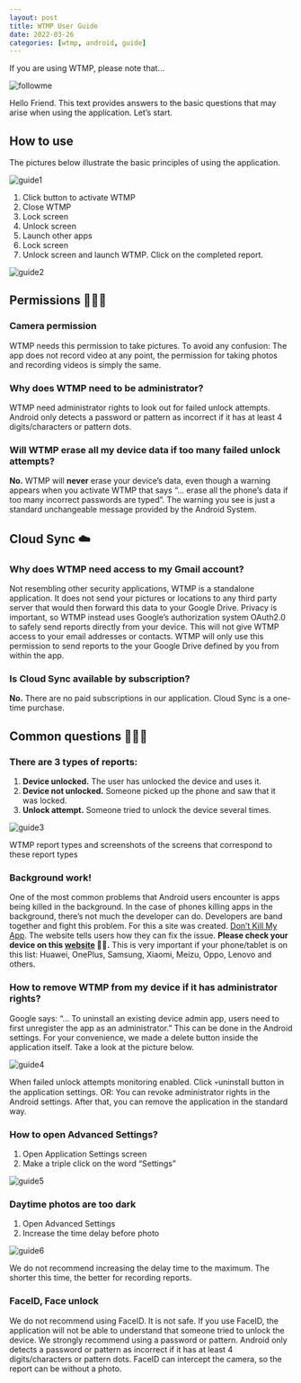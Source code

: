 ```yaml
---
layout: post
title: WTMP User Guide
date: 2022-03-26
categories: [wtmp, android, guide]
---
```


If you are using WTMP, please note that…

![followme](https://raw.githubusercontent.com/mdnghtdv/mdnghtdv.github.io/main/assets/images/userguide.png)

Hello Friend. This text provides answers to the basic questions that may arise when using the application. Let’s start.

## How to use

The pictures below illustrate the basic principles of using the application.

![guide1](https://raw.githubusercontent.com/mdnghtdv/mdnghtdv.github.io/main/assets/images/userguide1.png)

1. Click button to activate WTMP
2. Close WTMP
3. Lock screen
4. Unlock screen
5. Launch other apps
6. Lock screen
7. Unlock screen and launch WTMP. Click on the completed report.

![guide2](https://raw.githubusercontent.com/mdnghtdv/mdnghtdv.github.io/main/assets/images/userguide2.png)

## Permissions 👮🏻‍♂️

### Camera permission

WTMP needs this permission to take pictures. To avoid any confusion: The app does not record video at any point, the permission for taking photos and recording videos is simply the same.

### Why does WTMP need to be administrator?

WTMP need administrator rights to look out for failed unlock attempts. Android only detects a password or pattern as incorrect if it has at least 4 digits/characters or pattern dots.

### Will WTMP erase all my device data if too many failed unlock attempts?

**No.** WTMP will **never** erase your device’s data, even though a warning appears when you activate WTMP that says “… erase all the phone’s data if too many incorrect passwords are typed”. The warning you see is just a standard unchangeable message provided by the Android System.

## Cloud Sync ☁️

### Why does WTMP need access to my Gmail account?

Not resembling other security applications, WTMP is a standalone application. It does not send your pictures or locations to any third party server that would then forward this data to your Google Drive. Privacy is important, so WTMP instead uses Google’s authorization system OAuth2.0 to safely send reports directly from your device. This will not give WTMP access to your email addresses or contacts. WTMP will only use this permission to send reports to the your Google Drive defined by you from within the app.

### Is Cloud Sync available by subscription?

**No.** There are no paid subscriptions in our application. Cloud Sync is a one-time purchase.

## Common questions 👨🏻‍🔧

### There are 3 types of reports:

1. **Device unlocked.** The user has unlocked the device and uses it.
2. **Device not unlocked.** Someone picked up the phone and saw that it was locked.
3. **Unlock attempt.** Someone tried to unlock the device several times.

![guide3](https://raw.githubusercontent.com/mdnghtdv/mdnghtdv.github.io/main/assets/images/userguide3.png)

WTMP report types and screenshots of the screens that correspond to these report types

### Background work!

One of the most common problems that Android users encounter is apps being killed in the background. In the case of phones killing apps in the background, there’s not much the developer can do. Developers are band together and fight this problem. For this a site was created. [Don’t Kill My App](https://dontkillmyapp.com/). The website tells users how they can fix the issue. **Please check your device on this [website](https://dontkillmyapp.com/) 🙏🏼.** This is very important if your phone/tablet is on this list: Huawei, OnePlus, Samsung, Xiaomi, Meizu, Oppo, Lenovo and others.

### How to remove WTMP from my device if it has administrator rights?

Google says: “… To uninstall an existing device admin app, users need to first unregister the app as an administrator.” This can be done in the Android settings. For your convenience, we made a delete button inside the application itself. Take a look at the picture below.

![guide4](https://raw.githubusercontent.com/mdnghtdv/mdnghtdv.github.io/main/assets/images/userguide4.png)

When failed unlock attempts monitoring enabled. Click 💀uninstall button in the application settings. OR: You can revoke administrator rights in the Android settings. After that, you can remove the application in the standard way.

### How to open Advanced Settings?

1. Open Application Settings screen
2. Make a triple click on the word “Settings”

![guide5](https://raw.githubusercontent.com/mdnghtdv/mdnghtdv.github.io/main/assets/images/userguide5.png)

### Daytime photos are too dark

1. Open Advanced Settings
2. Increase the time delay before photo

![guide6](https://raw.githubusercontent.com/mdnghtdv/mdnghtdv.github.io/main/assets/images/userguide6.png)

We do not recommend increasing the delay time to the maximum. The shorter this time, the better for recording reports.

### FaceID, Face unlock

We do not recommend using FaceID. It is not safe. If you use FaceID, the application will not be able to understand that someone tried to unlock the device. We strongly recommend using a password or pattern. Android only detects a password or pattern as incorrect if it has at least 4 digits/characters or pattern dots. FaceID can intercept the camera, so the report can be without a photo.

